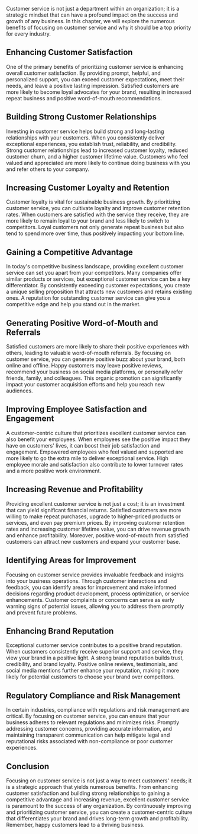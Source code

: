 
Customer service is not just a department within an organization; it is a strategic mindset that can have a profound impact on the success and growth of any business. In this chapter, we will explore the numerous benefits of focusing on customer service and why it should be a top priority for every industry.

Enhancing Customer Satisfaction
-------------------------------

One of the primary benefits of prioritizing customer service is enhancing overall customer satisfaction. By providing prompt, helpful, and personalized support, you can exceed customer expectations, meet their needs, and leave a positive lasting impression. Satisfied customers are more likely to become loyal advocates for your brand, resulting in increased repeat business and positive word-of-mouth recommendations.

Building Strong Customer Relationships
--------------------------------------

Investing in customer service helps build strong and long-lasting relationships with your customers. When you consistently deliver exceptional experiences, you establish trust, reliability, and credibility. Strong customer relationships lead to increased customer loyalty, reduced customer churn, and a higher customer lifetime value. Customers who feel valued and appreciated are more likely to continue doing business with you and refer others to your company.

Increasing Customer Loyalty and Retention
-----------------------------------------

Customer loyalty is vital for sustainable business growth. By prioritizing customer service, you can cultivate loyalty and improve customer retention rates. When customers are satisfied with the service they receive, they are more likely to remain loyal to your brand and less likely to switch to competitors. Loyal customers not only generate repeat business but also tend to spend more over time, thus positively impacting your bottom line.

Gaining a Competitive Advantage
-------------------------------

In today's competitive business landscape, providing excellent customer service can set you apart from your competitors. Many companies offer similar products or services, but exceptional customer service can be a key differentiator. By consistently exceeding customer expectations, you create a unique selling proposition that attracts new customers and retains existing ones. A reputation for outstanding customer service can give you a competitive edge and help you stand out in the market.

Generating Positive Word-of-Mouth and Referrals
-----------------------------------------------

Satisfied customers are more likely to share their positive experiences with others, leading to valuable word-of-mouth referrals. By focusing on customer service, you can generate positive buzz about your brand, both online and offline. Happy customers may leave positive reviews, recommend your business on social media platforms, or personally refer friends, family, and colleagues. This organic promotion can significantly impact your customer acquisition efforts and help you reach new audiences.

Improving Employee Satisfaction and Engagement
----------------------------------------------

A customer-centric culture that prioritizes excellent customer service can also benefit your employees. When employees see the positive impact they have on customers' lives, it can boost their job satisfaction and engagement. Empowered employees who feel valued and supported are more likely to go the extra mile to deliver exceptional service. High employee morale and satisfaction also contribute to lower turnover rates and a more positive work environment.

Increasing Revenue and Profitability
------------------------------------

Providing excellent customer service is not just a cost; it is an investment that can yield significant financial returns. Satisfied customers are more willing to make repeat purchases, upgrade to higher-priced products or services, and even pay premium prices. By improving customer retention rates and increasing customer lifetime value, you can drive revenue growth and enhance profitability. Moreover, positive word-of-mouth from satisfied customers can attract new customers and expand your customer base.

Identifying Areas for Improvement
---------------------------------

Focusing on customer service provides invaluable feedback and insights into your business operations. Through customer interactions and feedback, you can identify areas for improvement and make informed decisions regarding product development, process optimization, or service enhancements. Customer complaints or concerns can serve as early warning signs of potential issues, allowing you to address them promptly and prevent future problems.

Enhancing Brand Reputation
--------------------------

Exceptional customer service contributes to a positive brand reputation. When customers consistently receive superior support and service, they view your brand in a positive light. A strong brand reputation builds trust, credibility, and brand loyalty. Positive online reviews, testimonials, and social media mentions further enhance your reputation, making it more likely for potential customers to choose your brand over competitors.

Regulatory Compliance and Risk Management
-----------------------------------------

In certain industries, compliance with regulations and risk management are critical. By focusing on customer service, you can ensure that your business adheres to relevant regulations and minimizes risks. Promptly addressing customer concerns, providing accurate information, and maintaining transparent communication can help mitigate legal and reputational risks associated with non-compliance or poor customer experiences.

Conclusion
----------

Focusing on customer service is not just a way to meet customers' needs; it is a strategic approach that yields numerous benefits. From enhancing customer satisfaction and building strong relationships to gaining a competitive advantage and increasing revenue, excellent customer service is paramount to the success of any organization. By continuously improving and prioritizing customer service, you can create a customer-centric culture that differentiates your brand and drives long-term growth and profitability. Remember, happy customers lead to a thriving business.
